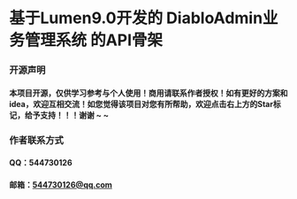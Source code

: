 # 基于Lumen9.0开发的 DiabloAdmin业务管理系统 的API骨架

### 开源声明
#### 本项目开源，仅供学习参考与个人使用！商用请联系作者授权！如有更好的方案和idea，欢迎互相交流！如您觉得该项目对您有所帮助，欢迎点击右上方的Star标记，给予支持！！！谢谢 ~ ~

### 作者联系方式
#### QQ：544730126
#### 邮箱：544730126@qq.com
